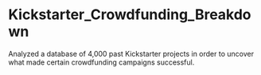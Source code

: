 # Kickstarter_Crowdfunding_Breakdown
Analyzed a database of 4,000 past Kickstarter projects in order to uncover what made certain crowdfunding campaigns successful.
